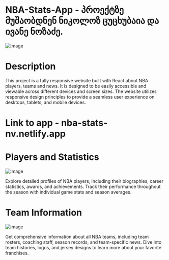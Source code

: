 # NBA-Stats-App - პროექტზე მუშაობდნენ ნიკოლოზ ცუცხუბაია და ივანე ნოზაძე.
 ![image](https://github.com/NikolozTsutskhubaia/NBA-Stats-App/assets/115501603/2d6f535a-f32e-401d-8a6a-2c586f8c6430)

##

# Description
This project is a fully responsive website built with React about NBA players, teams and news. It is designed to be easily accessible and viewable across different devices and screen sizes. The website utilizes responsive design principles to provide a seamless user experience on desktops, tablets, and mobile devices.

# Link to app - nba-stats-nv.netlify.app

# Players and Statistics

![image](https://github.com/NikolozTsutskhubaia/NBA-Stats-App/assets/115501603/09924f30-cfdb-4a61-b861-5a865b12b0c6)
   
Explore detailed profiles of NBA players, including their biographies, career statistics, awards, and achievements. Track their performance throughout the season with individual game stats and season averages.

# Team Information

![image](https://github.com/NikolozTsutskhubaia/NBA-Stats-App/assets/115501603/c56db036-a6ac-4a4f-8987-d23baa0edf9e)

Get comprehensive information about all NBA teams, including team rosters, coaching staff, season records, and team-specific news. Dive into team histories, logos, and jersey designs to learn more about your favorite franchises.

##


